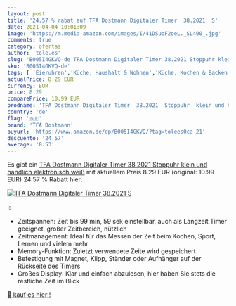 ```yaml
---
layout: post
title: '24.57 % rabat auf TFA Dostmann Digitaler Timer  38.2021  S'
date: 2021-04-04 10:01:09
image: 'https://m.media-amazon.com/images/I/41DSuoF2oeL._SL400_.jpg'
comments: true
category: ofertas
author: 'tole.es'
slug: 'B005I4GKVQ-de TFA Dostmann Digitaler Timer 38.2021 Stoppuhr klein und...'
sku: 'B005I4GKVQ-de'
tags: [ 'Eieruhren','Küche, Haushalt & Wohnen','Küche, Kochen & Backen','Küchenhelfer & Kochzubehör','tfa dostmann', ]
actualPrice: 8.29 EUR
currency: EUR
price: 8.29
comparePrice: 10.99 EUR
prodname: 'TFA Dostmann Digitaler Timer  38.2021  Stoppuhr  klein und handlich  elektronisch  weiß'
country: 'de'
flag: '🇩🇪'
brand: 'TFA Dostmann'
buyurl: 'https://www.amazon.de/dp/B005I4GKVQ/?tag=tolees0ca-21'
descuento: '24.57'
average: '8.53'
---
```


Es gibt ein [TFA Dostmann Digitaler Timer  38.2021  Stoppuhr  klein und handlich  elektronisch  weiß](https://www.amazon.de/dp/B005I4GKVQ/?tag=tolees0ca-21) mit aktuellem Preis 8.29 EUR (original: 10.99 EUR) 24.57 % Rabatt hier:

[![TFA Dostmann Digitaler Timer  38.2021  S](https://m.media-amazon.com/images/I/41DSuoF2oeL._SL400_.jpg)](https://www.amazon.de/dp/B005I4GKVQ/?tag=tolees0ca-21)

ℹ️:

- Zeitspannen: Zeit bis 99 min, 59 sek einstellbar, auch als Langzeit Timer geeignet, großer Zeitbereich, nützlich
- Zeitmanagement: Ideal für das Messen der Zeit beim Kochen, Sport, Lernen und vielem mehr
- Memory-Funktion: Zuletzt verwendete Zeite wird gespeichert
- Befestigung mit Magnet, Klipp, Ständer oder Aufhänger auf der Rückseite des Timers
- Großes Display: Klar und einfach abzulesen, hier haben Sie stets die restliche Zeit im Blick

[🛒 kauf es hier!!](https://www.amazon.de/dp/B005I4GKVQ/?tag=tolees0ca-21)
